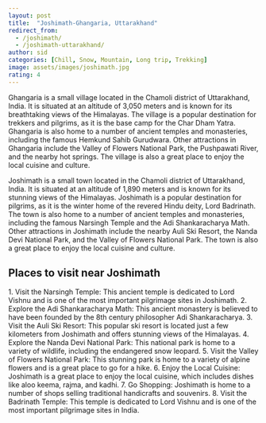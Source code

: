 ```yaml
---
layout: post
title:  "Joshimath-Ghangaria, Uttarakhand"
redirect_from:
  - /joshimath/
  - /joshimath-uttarakhand/
author: sid
categories: [Chill, Snow, Mountain, Long trip, Trekking]
image: assets/images/joshimath.jpg
rating: 4
---
```

Ghangaria is a small village located in the Chamoli district of Uttarakhand, India. It is situated at an altitude of 3,050 meters and is known for its breathtaking views of the Himalayas. The village is a popular destination for trekkers and pilgrims, as it is the base camp for the Char Dham Yatra. Ghangaria is also home to a number of ancient temples and monasteries, including the famous Hemkund Sahib Gurudwara. Other attractions in Ghangaria include the Valley of Flowers National Park, the Pushpawati River, and the nearby hot springs. The village is also a great place to enjoy the local cuisine and culture.

Joshimath is a small town located in the Chamoli district of Uttarakhand, India. It is situated at an altitude of 1,890 meters and is known for its stunning views of the Himalayas. Joshimath is a popular destination for pilgrims, as it is the winter home of the revered Hindu deity, Lord Badrinath. The town is also home to a number of ancient temples and monasteries, including the famous Narsingh Temple and the Adi Shankaracharya Math. Other attractions in Joshimath include the nearby Auli Ski Resort, the Nanda Devi National Park, and the Valley of Flowers National Park. The town is also a great place to enjoy the local cuisine and culture.

<h2>Places to visit near Joshimath</h2>
1. Visit the Narsingh Temple: This ancient temple is dedicated to Lord Vishnu and is one of the most important pilgrimage sites in Joshimath.
2. Explore the Adi Shankaracharya Math: This ancient monastery is believed to have been founded by the 8th century philosopher Adi Shankaracharya.
3. Visit the Auli Ski Resort: This popular ski resort is located just a few kilometers from Joshimath and offers stunning views of the Himalayas.
4. Explore the Nanda Devi National Park: This national park is home to a variety of wildlife, including the endangered snow leopard.
5. Visit the Valley of Flowers National Park: This stunning park is home to a variety of alpine flowers and is a great place to go for a hike.
6. Enjoy the Local Cuisine: Joshimath is a great place to enjoy the local cuisine, which includes dishes like aloo keema, rajma, and kadhi.
7. Go Shopping: Joshimath is home to a number of shops selling traditional handicrafts and souvenirs.
8. Visit the Badrinath Temple: This temple is dedicated to Lord Vishnu and is one of the most important pilgrimage sites in India.


<div class="pa-carousel-widget" style="width:100%; height:480px; display:none;"
  data-link="https://www.euttaranchal.com/tourism/ghangharia-excursions.php"
  data-title="Joshimath-Ghangaria, Uttarakhand"
  data-description="Chill, Snow, Mountain, Long trip, Trekking"
  data-delay="3">
  <object data="https://lh3.googleusercontent.com/CMnIEaZNuDyF6tjbOBKtML83ySZvd6y43cMkyBqNnvcFUEPH_zsIXBCazx3uAseTWouBRBXwPYxAxppNXXXD4x2IhqYL5e5oHM946-UL-As6by32xulb7lmSps5P9BceVU6t5ANt2_8=w1920-h1080"></object>
  <object data="https://lh3.googleusercontent.com/ArYdZPQGA3X2jgv1J1pkAIOTqn8OGo5_QmR4w6PWIXZidUAnG29s_3pDAkIEJ2gVtAw3QgwhlpthvVEFx0nENO791qSVWB9Ay3tzpyx_RAoB-kWJHXPZgxNY17ePCZ7nwOEHdm-o3xM=w1920-h1080"></object>
  <object data="https://lh3.googleusercontent.com/qfx1jlPCL2M5LIl4oB7WXPdY8CXCt1SmLHDhB9Zf7gLOHWlTfiJ9gb2-0kM9aQDR8aN7udg0BKOMLkT53-NH4qmR27NX0bar3tTHAUtQTxTutNgvy9FgX6a83b8FF3dMU1f0C4hn7tw=w1920-h1080"></object>
  <object data="https://lh3.googleusercontent.com/bEUCA-4N8p5JaPM96_mgHArqwlzkP8Yr0SYNQ3j9eJpYMlk9qKFO7jJvKfG51xHoEeLtucayTinRplcx7DS0ocAuCpVXmNuGcCHJXCdmy9LlaIaxv36iXuDb9BJVFYrx00NQWRa5OGs=w1920-h1080"></object>
  <object data="https://lh3.googleusercontent.com/Yo13MQVc2xNJ_C0M_5jxR4f73uERt4PVBlhjydJNnoIeoGsDcoeYV8ggpqKoUfmr0nL-GCmicId37LZxHJfhPM4vgyUbs0on3-dgNYwDHbNmWRhGcrOEEl46uC0HnSVYg6pW1e1VBT4=w1920-h1080"></object>
  <object data="https://lh3.googleusercontent.com/VA211OyO9wzHX2KwM_UdWSQdNKrvaPlx9T7QLO4QzCr01s2q7EQlYNRebY1IDK_7RnqItwnZsP8Sr_vz6jQvJAm-cxT6jm4jqkFWkdVVlElpaHyZAHNxUdkaYp2mcdcewofEGG8HfOo=w1920-h1080"></object>
  <object data="https://lh3.googleusercontent.com/nnPAXo6FxCHSUuzVT1IyNOm9XTJBe5jhhX4QStRDTrCdNFJu7B5aX7-1dAG610-gQWe451eruMnlKYCfWfDrCwswwp_l7PZAA-en3Si6K4LEFNIc71AVNfaBevG1du3CKUXd9L41ef0=w1920-h1080"></object>
  <object data="https://lh3.googleusercontent.com/7_c40neORLEcmV6B-dKRx3qIGWjAdRyyApehsenbGoW8ymtjGni3dcCILrEDCc0Djw73IVbdxy9ZI9lFeHF1DvHzLG3wyoLfBXtQeeqNseRjBlTlMmYWL32Dst8b9aiFTn-0KmjYTL8=w1920-h1080"></object>
  <object data="https://lh3.googleusercontent.com/V6dkYDpXI0XB4Er2AY9t_azd7Vd0-wxE6pXF1tg4RLrInrYjJVlEkWdOVj7BQKbgu3FRKYFYUuf4pTzVNKQtLmNqJCjxFXLxqPOV1nI21QRlItfQeJ67dejddd0OLyU2VYY-hnwmvpY=w1920-h1080"></object>
  <object data="https://lh3.googleusercontent.com/R_CSSOB8TCmMz1a6s2kaBZl8Rju2wjO9LEdVowk1HDz7yKPRE_vI6obpRI1kSQP0423tVHzaQ4BG3TpwPl9Siy4-ycinzBArzhfzaR2HqJZGgwmidDUKR4taVgATLUcrqF77xwWVqNI=w1920-h1080"></object>
  <object data="https://lh3.googleusercontent.com/BJ27_gVqcIRWqn-Swbqhf2Q_r6oKZ9HQYb9SRNnzlOL04xGUNhpxzDE-EW_YLj39tS_ZmccvHivZWRZviWQAKgfgt757DzraZbyKdoom9c0hHFD8nQc1Y4hX4HaZyBfThujsO89KACM=w1920-h1080"></object>
  <object data="https://lh3.googleusercontent.com/oES0lUu_OXO1JP2sWEJqB9Be5iAEBG98zJf0Stz1OZ3mo0yfsr3bE5Oc7b7r0gmtmwJ0WgB2VELHWJsUX4B4dFzLDdTdu6Z3I80Bvlu_ysZSUnOC1Ix9xRxvasPeZlAKMZ9X_boKM6E=w1920-h1080"></object>
  <object data="https://lh3.googleusercontent.com/X0fMMeER3_vxFZ_HWEbImENL_xBwNiKqJsmtN7fwed5b8x0boFoGlH1TzBkqLJUmMrp9eRaLnrwPN7DNV1GHW9x6J1BEqK9cU4KsgZno5fPD2Z-MKAFxDZ1n3kpClq2ySvdwwzkGo_U=w1920-h1080"></object>
  <object data="https://lh3.googleusercontent.com/IkWuvdiu-Ml6C0w_eT_W5gxw_NYXFpUzjia65jfk4O9vxVHPXq7HWkORJ4TVPElsxe4qZgO4LYpnVCzH_IlUl0aHlLqHfKdDgn3i6Xd_MHsd635k04oOSawdABs2RfCudupxD9NzcYc=w1920-h1080"></object>
  <object data="https://lh3.googleusercontent.com/SsfDDZLhH7JYHD10B6SiYv2bTq1cCNJDfu60MnAw9ZZgxhhs9voGjY4ZNuAhwryJkuJrJRDkqc4IY1bJkrJG1Ixp4n_XwJmiFtgP_lGg-hvTV3ctfUwL86wFQXXYEbvWgW-eghDGnvo=w1920-h1080"></object>
  <object data="https://lh3.googleusercontent.com/QRZJsxEJa4Zgts3jpPkhOMu3sDQEZ8vws50o4S1ZqE2eNKXUJ9Gpd3bo4xP5K4a3gDu8k4MdfrFl5FOPrqItrFzq8uvG1sUfVeuLwVq-JFdjrhVhtJnOll7-M1MSdTmq8HfWuomfwqo=w1920-h1080"></object>
  <object data="https://lh3.googleusercontent.com/NuqNbdPBjopnGtsKGUUUyq_u2eMrHdTSMREfYDQ1At0uiOu14wrKRHBx8y6oDSlpuFSPjYQqExSYjBTI71sMsAE1RFaFsOEG6Y5uHAY25Cl-waVmAlaximZTIGDgdEf2gj3Zn_8kR0k=w1920-h1080"></object>
  <object data="https://lh3.googleusercontent.com/NktEEVFJ2FsYWSdME6VMx3yX4ilC--oVWqAPXR2AgL10gJtWQ_AzQRpqy0_oc6zaSSpELSVEaoEvHSBXfgasZdUeYADVETmeUpqiIabu6KPWjb6Bx53RfHOQG-n-CsyfytQ38VDC1do=w1920-h1080"></object>
</div>
